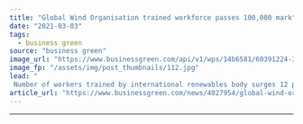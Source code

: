 ```yaml
---
title: "Global Wind Organisation trained workforce passes 100,000 mark"
date: "2021-03-03"
tags: 
  - business green
source: "business green"
image_url: "https://www.businessgreen.com/api/v1/wps/14b6581/60391224-3fc6-434d-8867-d9bdb555a521/2/iStock-1224601665-oil-wind-turbine-farm-185x114.jpg"
image_fp: "/assets/img/post_thumbnails/112.jpg"
lead: "
 Number of workers trained by international renewables body surges 12 per cent in the past year, as demand for wind technicians continues to grow ..."
article_url: "https://www.businessgreen.com/news/4027954/global-wind-organisation-trained-workforce-passes-100-mark"
---
```


---

